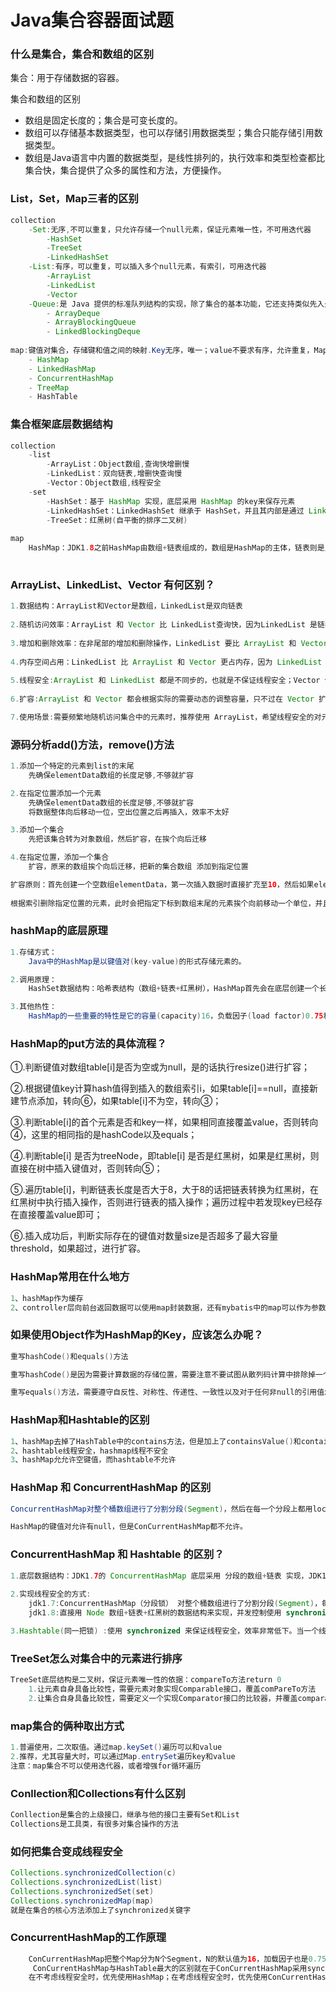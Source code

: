# Java集合容器面试题

### 什么是集合，集合和数组的区别

集合：用于存储数据的容器。

集合和数组的区别

- 数组是固定长度的；集合是可变长度的。
- 数组可以存储基本数据类型，也可以存储引用数据类型；集合只能存储引用数据类型。
- 数组是Java语言中内置的数据类型，是线性排列的，执行效率和类型检查都比集合快，集合提供了众多的属性和方法，方便操作。

### List，Set，Map三者的区别

```java
collection
    -Set:无序,不可以重复，只允许存储一个null元素，保证元素唯一性，不可用迭代器
        -HashSet
        -TreeSet
        -LinkedHashSet
    -List:有序，可以重复，可以插入多个null元素，有索引，可用迭代器
        -ArrayList
        -LinkedList
        -Vector
    -Queue:是 Java 提供的标准队列结构的实现，除了集合的基本功能，它还支持类似先入先出（FIFO， First-in-First-Out）或者后入先出（LIFO，Last-In-First-Out）等特定行为
        - ArrayDeque
        - ArrayBlockingQueue
        - LinkedBlockingDeque
        
map:键值对集合，存储键和值之间的映射.Key无序，唯一；value不要求有序，允许重复，Map没有继承Collection接口
    - HashMap
    - LinkedHashMap
    - ConcurrentHashMap
    - TreeMap
    - HashTable
```

### 集合框架底层数据结构

```java
collection
    -list
    	-ArrayList：Object数组,查询快增删慢
        -LinkedList：双向链表,增删快查询慢
    	-Vector：Object数组,线程安全
    -set
    	-HashSet：基于 HashMap 实现，底层采用 HashMap 的key来保存元素
    	-LinkedHashSet：LinkedHashSet 继承于 HashSet，并且其内部是通过 LinkedHashMap 来实现的。
    	-TreeSet：红黑树(自平衡的排序二叉树)
    
map
    HashMap：JDK1.8之前HashMap由数组+链表组成的，数组是HashMap的主体，链表则是主要为了解决哈希冲突而存在的。JDK1.8以后在解决哈希冲突时有了较大的变化，当链表长度大于阈值（默认为8），但是数组长度小于64时会首先进行扩容，否则会将链表转化为红黑树，以减少搜索时间。
    
```

### ArrayList、LinkedList、Vector 有何区别？

```java
1.数据结构：ArrayList和Vector是数组，LinkedList是双向链表
    
2.随机访问效率：ArrayList 和 Vector 比 LinkedList查询快，因为LinkedList 是链表数据结构，需要移动指针从前往后依次查找
    
3.增加和删除效率：在非尾部的增加和删除操作，LinkedList 要比 ArrayList 和 Vector 效率要高，因为 ArrayList 和 Vector 增删操作要影响数组内的其他数据的下标，需要进行数据搬移。因为 ArrayList 非线程安全，在增删元素时性能比 Vector 好
    
4.内存空间占用：LinkedList 比 ArrayList 和 Vector 更占内存，因为 LinkedList 的节点除了存储数据，还存储了两个引用，分别是前驱节点和后继节点
    
5.线程安全:ArrayList 和 LinkedList 都是不同步的，也就是不保证线程安全；Vector 使用了 synchronized 来实现线程同步，是线程安全的    
    
6.扩容:ArrayList 和 Vector 都会根据实际的需要动态的调整容量，只不过在 Vector 扩容每次会增加 1 倍容量，而 ArrayList 只会增加 50%容量

7.使用场景:需要频繁地随机访问集合中的元素时，推荐使用 ArrayList，希望线程安全的对元素进行增删改操作时，推荐使用Vector，而需要频繁插入和删除操作时，推荐使用 LinkedList。    
```

### 源码分析add()方法，remove()方法

```java
1.添加一个特定的元素到list的末尾
    先确保elementData数组的长度足够,不够就扩容

2.在指定位置添加一个元素
    先确保elementData数组的长度足够,不够就扩容
    将数据整体向后移动一位，空出位置之后再插入，效率不太好

3.添加一个集合
    先把该集合转为对象数组，然后扩容，在挨个向后迁移

4.在指定位置，添加一个集合
    扩容，原来的数组挨个向后迁移，把新的集合数组 添加到指定位置

扩容原则：首先创建一个空数组elementData，第一次插入数据时直接扩充至10，然后如果elementData的长度不足，就扩充至1.5倍，如果扩充完还不够，就使用需要的长度作为elementData的长度
    
根据索引删除指定位置的元素，此时会把指定下标到数组末尾的元素挨个向前移动一个单位，并且会把数组最后一个元素设置为null，这样是为了方便之后将整个数组不被使用时，会被GC，可以作为小的技巧使用    
```

### hashMap的底层原理

```java
1.存储方式：  
    Java中的HashMap是以键值对(key-value)的形式存储元素的。

2.调用原理： 
    HashSet数据结构：哈希表结构（数组+链表+红⿊树），HashMap首先会在底层创建一个长度为16，加载因子为0.75的Entry数组，它使用hashCode()equals()方法来向集合中集合添加和检索元素。当调用put()方法的时候，HashMap会计算key的hash值，然后把键值对存储在集合中合适的索引上。如果该索引上没有元素(null)，把元素直接存储在这个位置 如果有元素，继续通过equals⽅法判断元素的属性只是否⼀样 如果equals⽐较为true，就说明元素重复 如果equals⽐较为false，以链表的形式存储在数组的同⼀个索引位置 如果链表的⻓度超过8，就把链表转化为红⿊树（提⾼查询的效率）

3.其他热性：
    HashMap的一些重要的特性是它的容量(capacity)16，负载因子(load factor)0.75和扩容极限(threshold resizing)16*0.75=12，扩容到原来的2倍。
```

### HashMap的put方法的具体流程？

①.判断键值对数组table[i]是否为空或为null，是的话执行resize()进行扩容；

②.根据键值key计算hash值得到插入的数组索引i，如果table[i]==null，直接新建节点添加，转向⑥，如果table[i]不为空，转向③；

③.判断table[i]的首个元素是否和key一样，如果相同直接覆盖value，否则转向④，这里的相同指的是hashCode以及equals；

④.判断table[i] 是否为treeNode，即table[i] 是否是红黑树，如果是红黑树，则直接在树中插入键值对，否则转向⑤；

⑤.遍历table[i]，判断链表长度是否大于8，大于8的话把链表转换为红黑树，在红黑树中执行插入操作，否则进行链表的插入操作；遍历过程中若发现key已经存在直接覆盖value即可；

⑥.插入成功后，判断实际存在的键值对数量size是否超多了最大容量threshold，如果超过，进行扩容。

### HashMap常用在什么地方

```java
1、hashMap作为缓存
2、controller层向前台返回数据可以使用map封装数据，还有mybatis中的map可以作为参数或者封装结果集    
```

### 如果使用Object作为HashMap的Key，应该怎么办呢？

```java
重写hashCode()和equals()方法

重写hashCode()是因为需要计算数据的存储位置，需要注意不要试图从散列码计算中排除掉一个对象的关键部分来提高性能，这样虽然能更快，但可能会导致更多的Hash碰撞；

重写equals()方法，需要遵守自反性、对称性、传递性、一致性以及对于任何非null的引用值x，x.equals(null)必须返回false的这几个特性，目的是为了保证key在哈希表中的唯一性；
```

### HashMap和Hashtable的区别

```java
1、hashMap去掉了HashTable中的contains方法，但是加上了containsValue()和containsKey()方法
2、hashtable线程安全，hashmap线程不安全
3、hashMap允允许空键值，而hashtable不允许    
```

### HashMap 和 ConcurrentHashMap 的区别

```java
ConcurrentHashMap对整个桶数组进行了分割分段(Segment)，然后在每一个分段上都用lock锁进行保护，相对于HashTable的synchronized锁的粒度更精细了一些，并发性能更好，而HashMap没有锁机制，不是线程安全的。（JDK1.8之后ConcurrentHashMap启用了一种全新的方式实现，利用CAS算法。）

HashMap的键值对允许有null，但是ConCurrentHashMap都不允许。
```

### ConcurrentHashMap 和 Hashtable 的区别？

```java
1.底层数据结构：JDK1.7的 ConcurrentHashMap 底层采用 分段的数组+链表 实现，JDK1.8 采用的数据结构跟HashMap1.8的结构一样，数组+链表/红黑树。Hashtable 和 JDK1.8 之前的 HashMap 的底层数据结构类似都是采用 数组+链表 的形式，数组是 HashMap 的主体，链表则是主要为了解决哈希冲突而存在的；
    
2.实现线程安全的方式:
	jdk1.7:ConcurrentHashMap（分段锁） 对整个桶数组进行了分割分段(Segment)，每一把锁只锁容器其中一部分数据，多线程访问容器里不同数据段的数据，就不会存在锁竞争，提高并发访问率。（默认分配16个Segment，比Hashtable效率提高16倍。）
    jdk1.8:直接用 Node 数组+链表+红黑树的数据结构来实现，并发控制使用 synchronized 和 CAS 来操作。

3.Hashtable(同一把锁) :使用 synchronized 来保证线程安全，效率非常低下。当一个线程访问同步方法时，其他线程也访问同步方法，可能会进入阻塞或轮询状态，如使用 put 添加元素，另一个线程不能使用 put 添加元素，也不能使用 get，竞争会越来越激烈，效率越低。        
```



### TreeSet怎么对集合中的元素进行排序

```java
TreeSet底层结构是二叉树，保证元素唯一性的依据：compareTo方法return 0
    1.让元素自身具备比较性，需要元素对象实现Comparable接口，覆盖comPareTo方法
    2.让集合自身具备比较性，需要定义一个实现Comparator接口的比较器，并覆盖compara方法
```

### map集合的俩种取出方式

```java
1.普遍使用，二次取值。通过map.keySet()遍历可以和value
2.推荐，尤其容量大时，可以通过Map.entrySet遍历key和value
注意：map集合不可以使用迭代器，或者增强for循环遍历    
```

### Conllection和Collections有什么区别

```java
Conllection是集合的上级接口，继承与他的接口主要有Set和List
Collections是工具类，有很多对集合操作的方法    
```

### 如何把集合变成线程安全

```java
Collections.synchronizedCollection(c)
Collections.synchronizedList(list)
Collections.synchronizedSet(set)
Collections.synchronizedMap(map)
就是在集合的核心方法添加上了synchronized关键字    
```

### ConcurrentHashMap的工作原理

```java
 	ConCurrentHashMap把整个Map分为N个Segment，N的默认值为16，加载因子也是0.75，段内元素超过该段对应Entry数组长度的75%触发扩容，不会对整个Map进行扩容，插入前检测需不需要扩容，有效避免无效扩容；			
     ConCurrentHashMap与HashTable最大的区别就在于ConCurrentHashMap采用synchronized悲观锁锁住单个Segment对象，使用了锁分离技术；同时ConCurrentHashMap也采用了CAS算法（乐观锁），使用 容量大小-1 的哈希地址 计算出待插入键值的下标，如果该下标上的标记为null，则直接调用CAS算法将元素插入到数组中，如果不为空，则根据volatile获取当前位置最新的节点地址值，挂在最新节点下面，变成链表，当链表长度大于等于8时，链表自动转成红黑树，效率较高。
	在不考虑线程安全时，优先使用HashMap；在考虑线程安全时，优先使用ConCurrentHashMap。
```

### 

